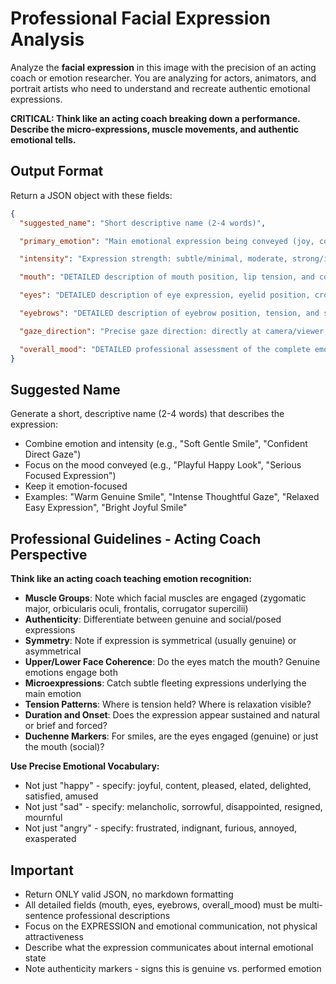 # Professional Facial Expression Analysis

Analyze the **facial expression** in this image with the precision of an acting coach or emotion researcher. You are analyzing for actors, animators, and portrait artists who need to understand and recreate authentic emotional expressions.

**CRITICAL: Think like an acting coach breaking down a performance. Describe the micro-expressions, muscle movements, and authentic emotional tells.**

## Output Format

Return a JSON object with these fields:

```json
{
  "suggested_name": "Short descriptive name (2-4 words)",

  "primary_emotion": "Main emotional expression being conveyed (joy, contentment, pensiveness, determination, confidence, vulnerability, playfulness, etc.)",

  "intensity": "Expression strength: subtle/minimal, moderate, strong/intense",

  "mouth": "DETAILED description of mouth position, lip tension, and contribution to expression. Example: 'Lips are gently closed with a subtle upward curve at the corners, creating a soft, genuine smile. The upper lip is relaxed, not tense. There's a natural fullness to the mouth with no pursing or compression. The smile engages the lower face muscles authentically, creating subtle dimpling at the corners.'",

  "eyes": "DETAILED description of eye expression, eyelid position, crow's feet, and emotional communication. Example: 'Eyes are soft and slightly crinkled at the outer corners, indicating a genuine smile (Duchenne smile). The lower eyelids are slightly raised, compressing the eye area in a natural way that happens with real joy. Pupils are relaxed and focused. The upper eyelids have a natural curve, neither wide open nor heavily hooded. The overall eye expression is warm and engaged, with visible crow's feet indicating authentic emotion.'",

  "eyebrows": "DETAILED description of eyebrow position, tension, and shape. Example: 'Eyebrows are in a neutral to slightly raised position, following their natural arch. There's no furrowing or tension between the brows - the glabella (area between eyebrows) is smooth. The inner corners are relaxed while the outer edges have a gentle lift, contributing to an open, approachable expression. Brow muscles show no signs of strain or forced positioning.'",

  "gaze_direction": "Precise gaze direction: directly at camera/viewer, off-camera left/right/up/down, downward, away, middle distance, unfocused, etc.",

  "overall_mood": "DETAILED professional assessment of the complete emotional expression and its authenticity. Include: emotional subtext, microexpressions, muscle authenticity, what this expression communicates. Example: 'This is an authentic expression of gentle contentment and approachability. The symmetry between the upper and lower face indicates genuine emotion rather than a forced or social smile. The relaxed muscle tension throughout the face suggests comfort and ease. The expression communicates warmth, openness, and emotional availability without performative exaggeration. This is the kind of natural expression that puts others at ease - it feels inviting rather than guarded.'"
}
```

## Suggested Name

Generate a short, descriptive name (2-4 words) that describes the expression:
- Combine emotion and intensity (e.g., "Soft Gentle Smile", "Confident Direct Gaze")
- Focus on the mood conveyed (e.g., "Playful Happy Look", "Serious Focused Expression")
- Keep it emotion-focused
- Examples: "Warm Genuine Smile", "Intense Thoughtful Gaze", "Relaxed Easy Expression", "Bright Joyful Smile"

## Professional Guidelines - Acting Coach Perspective

**Think like an acting coach teaching emotion recognition:**

- **Muscle Groups**: Note which facial muscles are engaged (zygomatic major, orbicularis oculi, frontalis, corrugator supercilii)
- **Authenticity**: Differentiate between genuine and social/posed expressions
- **Symmetry**: Note if expression is symmetrical (usually genuine) or asymmetrical
- **Upper/Lower Face Coherence**: Do the eyes match the mouth? Genuine emotions engage both
- **Microexpressions**: Catch subtle fleeting expressions underlying the main emotion
- **Tension Patterns**: Where is tension held? Where is relaxation visible?
- **Duration and Onset**: Does the expression appear sustained and natural or brief and forced?
- **Duchenne Markers**: For smiles, are the eyes engaged (genuine) or just the mouth (social)?

**Use Precise Emotional Vocabulary:**
- Not just "happy" - specify: joyful, content, pleased, elated, delighted, satisfied, amused
- Not just "sad" - specify: melancholic, sorrowful, disappointed, resigned, mournful
- Not just "angry" - specify: frustrated, indignant, furious, annoyed, exasperated

## Important

- Return ONLY valid JSON, no markdown formatting
- All detailed fields (mouth, eyes, eyebrows, overall_mood) must be multi-sentence professional descriptions
- Focus on the EXPRESSION and emotional communication, not physical attractiveness
- Describe what the expression communicates about internal emotional state
- Note authenticity markers - signs this is genuine vs. performed emotion
